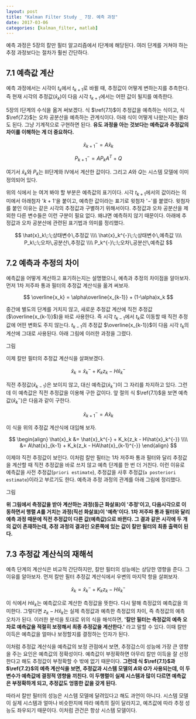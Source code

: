 ```yaml
---
layout: post
title: "Kalman Filter Study _ 7장. 예측 과정"
date: 2017-03-06
categories: [kalman_filter, matlab]
---
```


예측 과정은 5장의 칼만 필터 알고리즘에서 $\textrm{I}$단계에 해당된다. 여러 단계를
거쳐야 하는 추정 과정보다는 절차가 훨씬 간단하다.  

## 7.1 예측값 계산  

예측 과정에서는 시각이 $t_k$에서 $t_{k+1}$로 바뀔 때, 추정값이 어떻게 변하는지를
추측한다. 즉 현재 시각의 추정값($\hat{x}_k$)이 다음 시각 $t_{k+1}$에서는 어떤 값이
될지를 예측한다.  

5장의 $\textrm{I}$단계의 수식을 옮겨 써보겠다. 식 $\ref{7.1}$이 추정값을 예측하는
식이고, 식 $\ref{7.2}$는 오차 공분산을 예측하는 관계식이다. 아래 식이 어떻게 나왔는지는
몰라도 된다. 그냥 기계적으로 구현하면 된다. **유도 과정을 아는 것보다는 예측값과 추정값의
차이를 이해하는 게 더 중요하다.**  

$$
\hat{x}_{k+1}^{-} = A\hat{x}_k \label{7.1}\tag{7.1}
$$  

$$
P_{k+1}^{-} = AP_kA^{T} + Q \label{7.2}\tag{7.2}
$$  

여기서 $\hat{x}_k$와 $P_k$는 $\textrm{III}$단계와 $\textrm{IV}$에서 계산한 값이다.
그리고 $A$와 $Q$는 시스템 모델에 이미 정의되어 있다.  

위의 식에서 눈 여겨 봐야 할 부분은 예측값의 표기이다. 시각 $t_{k+1}$에서의 값이라는
의미에서 아래첨자 '$k+1$'을 붙이고, 예측한 값이라는 표기로 윗첨자 '$-$'를 붙였다.
윗첨자를 붙인 이유는 같은 시각의 추정값과 구별하기 위해서이다. 추정값과 오차 공분산을
제외한 다른 변수들은 이런 구분이 필요 없다. 왜냐면 예측하지 않기 때문이다. 아래에
추정값과 오차 공분산에 관련된 표기법과 의미를 정리했다.  

$$
\hat{x}_k\;:\;상태변수\,추정값 \\\\
\hat{x}_k^{-}\;:\;상태변수\,예측값 \\\\
P_k\;:\;오차\,공분산\,추정값 \\\\
P_k^{-}\;:\;오차\,공분산\,예측값
$$

## 7.2 예측과 추정의 차이  

예측값을 어떻게 계산하고 표기하는지는 설명했으니, 예측과 추정의 차이점을 알아보자.
먼저 1차 저주파 통과 필터의 추정값 계산식을 옮겨 써보자.  

$$
\overline{x_k} = \alpha\overline{x_{k-1}} + (1-\alpha)x_k
$$  

중간에 별도의 단계를 거치지 않고, 새로운 추정값 계산에 직전
추정값($\overline{x_{k-1}}$)을 바로 사용한다. 즉 시각 $t_{k-1}$에서 $t_k$로 이동할 때
직전 추정값에 어떤 변화도 주지 않는다. $t_{k-1}$의 추정값 $\overline{x_{k-1}}$이 다음
시각 $t_k$의 계산에 그대로 사용된다. 아래 그림에 이러한 과정을 그렸다.  

그림

이제 칼만 필터의 추정값 계산식을 살펴보겠다.  

$$
\hat{x}_k = \hat{x}_k^{-} + K_k{z_k - H\hat{x}_k^{-}}
$$  

직전 추정값($\hat{x}_{k-1}$)은 보이지 않고, 대신 예측값($\hat{x}_k^{-}$)이 그 자리를
차지하고 있다. 그런데 이 예측값은 직전 추정값을 이용해 구한 값이다. 앞 절의 식
$\ref{7.1}$을 보면 예측값($\hat{x}_k^{-}$)은 다음과 같이 구한다.  

$$
\hat{x}_{k+1}^{-} = A\hat{x}_k
$$  

이 식을 위의 추정값 계산식에 대입해 보자.  

$$
\begin{align}
\hat{x}_k &= \hat{x}_k^{-} + K_k{z_k - H\hat{x}_k^{-}} \\\\
&= A\hat{x}_{k-1} + K_k{z_k - HA\hat{x}_{k-1}^{-}}
\end{align}
$$  

이제야 직전 추정값이 보인다. 이처럼 칼만 필터는 1차 저주파 통과 필터와 달리 추정값을
계산할 때 직전 추정값을 바로 쓰지 않고 예측 단계를 한 번 더 거친다. 이런 이유로 예측값을
사전 추정값(`priori estimate`), 추정값을 사후 추정값(`a posteriori estimate`)이라고
부르기도 한다. 예측과 추정 과정의 관계를 아래 그림에 정리했다.  

그림  

**위 그림에서 측정값을 받아 계산하는 과정(둥근 화살표)이 '추정'이고, 다음시각으로
이동하면서 행렬 $A$를 거치는 과정(직선 화살표)이 '예측'이다. 1차 저주파 통과 필터와
달리 예측 과정 때문에 직전 추정값이 다른 값(예측값)으로 바뀐다. 그 결과 같은 시각에
두 개의 값이 존재하는데, 추정 과정의 결과인 오른쪽에 있는 값이 칼만 필터의 최종 출력이
된다.**  

## 7.3 추정값 계산식의 재해석  

예측 단계의 계산식은 비교적 간단하지만, 칼만 필터의 성능에는 상당한 영향을 준다. 그
이유를 알아보자. 먼저 칼만 필터 추정값 계산식에서 우변의 마지막 항을 살펴보자.  

$$
\hat{x}_k = \hat{x}_k^{-} + K_k{z_k - H\hat{x}_k^{-}}
$$  

이 식에서 $H\hat{x}_k$는 예측값으로 계산한 측정값을 뜻한다. 다시 말해 측정값의 예측값을
의미한다. 그렇다면 $z_k - H\hat{x}_k$는 실제 측정값과 예측한 측정값의 차이, 즉
측정값의 예측 오차가 된다. 이러한 분석을 토대로 위의 식을 해석하면, **'칼만 필터는
측정값의 예측 오차로 예측값을 적절히 보정해서 최종 추정값을 계산한다.'** 라고 말할 수
있다. 이때 칼만 이득은 예측값을 얼마나 보정할지를 결정하는 인자가 된다.  

이처럼 추정값 계산식을 예측값의 보정 관점에서 보면, 추정갑스이 성능에 가장 큰 영향을 주는
요인은 예측값의 정확성이다. 예측값이 부정확하면 아무리 칼만 이득을 잘 선정한다고 해도
추정값이 부정확할 수 밖에 없기 때문이다. **그런데 식 $\ref{7.1}$과 $\ref{7.2}$의 예측
계산식을 보면, 추정값과 시스템 모델의 $A$와 $Q$가 사용되는데, 이 두 변수가 예측값에
결정적 영향을 끼친다. 이 두행렬이 실제 시스템과 많이 다르면 예측값은 부정확하게 되고,
추정값도 엉뚱한 값을 갖게 된다.**  

따라서 칼만 필터의 성능은 시스템 모델에 달려있다고 해도 과언이 아니다. 시스템 모델이 실제
시스템과 얼마나 비슷한지에 따라 예측의 질이 달라지고, 예츠값에 따라 추정 성능도 좌우되기
때문이다. 이처럼 관건은 항상 시스템 모델이다.
